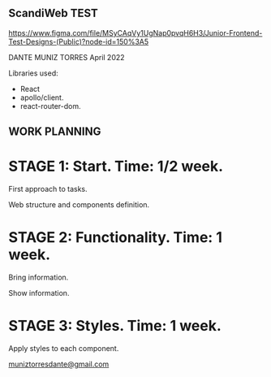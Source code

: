 ## ScandiWeb TEST

https://www.figma.com/file/MSyCAqVy1UgNap0pvqH6H3/Junior-Frontend-Test-Designs-(Public)?node-id=150%3A5

DANTE MUNIZ TORRES
April 2022

Libraries used:
- React
- apollo/client.
- react-router-dom.

## WORK PLANNING 

# STAGE 1: Start. Time: 1/2 week.

First approach to tasks.

Web structure and components definition.


# STAGE 2: Functionality. Time: 1 week.

Bring information.

Show information.


# STAGE 3: Styles. Time: 1 week.

Apply styles to each component.


muniztorresdante@gmail.com
